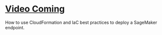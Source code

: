 # [Video Coming]()
How to use CloudFormation and IaC best practices to deploy a SageMaker endpoint.
